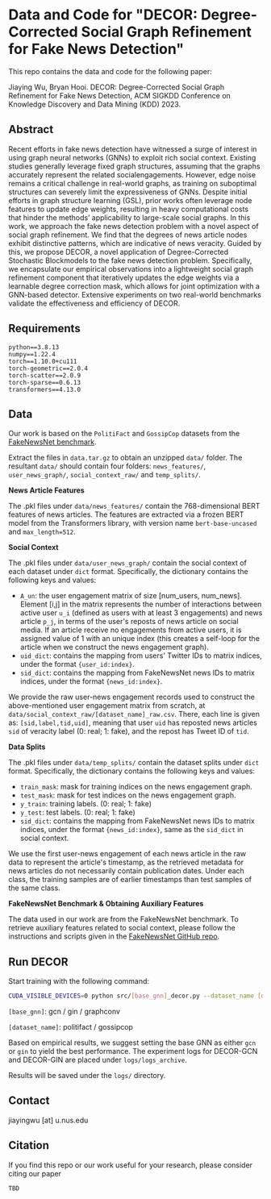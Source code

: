 # Data and Code for "DECOR: Degree-Corrected Social Graph Refinement for Fake News Detection"

This repo contains the data and code for the following paper: 

Jiaying Wu, Bryan Hooi. DECOR: Degree-Corrected Social Graph Refinement for Fake News Detection, ACM SIGKDD Conference on Knowledge Discovery and Data Mining (KDD) 2023. 

## Abstract

Recent efforts in fake news detection have witnessed a surge of interest in using graph neural networks (GNNs) to exploit rich social context. Existing studies generally leverage fixed graph structures, assuming that the graphs accurately represent the related socialengagements. However, edge noise remains a critical challenge in real-world graphs, as training on suboptimal structures can severely limit the expressiveness of GNNs. Despite initial efforts in graph structure learning (GSL), prior works often leverage node features to update edge weights, resulting in heavy computational costs that hinder the methods’ applicability to large-scale social graphs. In this work, we approach the fake news detection problem with a novel aspect of social graph refinement. We find that the degrees of news article nodes exhibit distinctive patterns, which are indicative of news veracity. Guided by this, we propose DECOR, a novel application of Degree-Corrected Stochastic Blockmodels to the fake news detection problem. Specifically, we encapsulate our empirical observations into a lightweight social graph refinement component that iteratively updates the edge weights via a learnable degree correction mask, which allows for joint optimization with a GNN-based detector. Extensive experiments on two real-world benchmarks validate the effectiveness and efficiency of DECOR.

## Requirements
```
python==3.8.13
numpy==1.22.4
torch==1.10.0+cu111
torch-geometric==2.0.4
torch-scatter==2.0.9
torch-sparse==0.6.13
transformers==4.13.0
```


## Data

Our work is based on the `PolitiFact` and `GossipCop` datasets from the [FakeNewsNet benchmark](https://github.com/KaiDMML/FakeNewsNet).

Extract the files in `data.tar.gz` to obtain an unzipped `data/` folder. The resultant `data/` should contain four folders: `news_features/`, `user_news_graph/`, `social_context_raw/` and `temp_splits/`. 

**News Article Features**

The .pkl files under `data/news_features/` contain the 768-dimensional BERT features of news articles. The features are extracted via a frozen BERT model from the Transformers library, with version name `bert-base-uncased` and `max_length=512`.

**Social Context**

The .pkl files under `data/user_news_graph/` contain the social context of each dataset under `dict` format. Specifically, the dictionary contains the following keys and values:

* `A_un`: the user engagement matrix of size [num_users, num_news]. Element [i,j] in the matrix represents the number of interactions between active user `u_i` (defined as users with at least 3 engagements) and news article `p_j`, in terms of the user's reposts of news article on social media. If an article receive no engagements from active users, it is assigned value of 1 with an unique index (this creates a self-loop for the article when we construct the news engagement graph). 
* `uid_dict`: contains the mapping from users' Twitter IDs to matrix indices, under the format `{user_id:index}`.
* `sid_dict`: contains the mapping from FakeNewsNet news IDs to matrix indices, under the format `{news_id:index}`.


We provide the raw user-news engagement records used to construct the above-mentioned user engagement matrix from scratch, at `data/social_context_raw/[dataset_name]_raw.csv`. There, each line is given as: `[sid,label,tid,uid]`, meaning that user `uid` has reposted news articles `sid` of veracity label (0: real; 1: fake), and the repost has Tweet ID of `tid`.


**Data Splits** 

The .pkl files under `data/temp_splits/` contain the dataset splits under `dict` format. Specifically, the dictionary contains the following keys and values:

* `train_mask`: mask for training indices on the news engagement graph.
* `test_mask`: mask for test indices on the news engagement graph.
* `y_train`: training labels. (0: real; 1: fake)
* `y_test`: test labels. (0: real; 1: fake)
* `sid_dict`: contains the mapping from FakeNewsNet news IDs to matrix indices, under the format `{news_id:index}`, same as the `sid_dict` in social context.

We use the first user-news engagement of each news article in the raw data to represent the article's timestamp, as the retrieved metadata for news articles do not necessarily contain publication dates. Under each class, the training samples are of earlier timestamps than test samples of the same class.

**FakeNewsNet Benchmark & Obtaining Auxiliary Features** 

The data used in our work are from the FakeNewsNet benchmark. To retrieve auxiliary features related to social context, please follow the instructions and scripts given in the [FakeNewsNet GitHub repo](https://github.com/KaiDMML/FakeNewsNet).

## Run DECOR

Start training with the following command:

```bash
CUDA_VISIBLE_DEVICES=0 python src/[base_gnn]_decor.py --dataset_name [dataset_name] 
```

`[base_gnn]`: gcn / gin / graphconv

`[dataset_name]`: politifact / gossipcop

Based on empirical results, we suggest setting the base GNN as either `gcn` or `gin` to yield the best performance. The experiment logs for DECOR-GCN and DECOR-GIN are placed under `logs/logs_archive`.

Results will be saved under the `logs/` directory. 

## Contact

jiayingwu [at] u.nus.edu

## Citation

If you find this repo or our work useful for your research, please consider citing our paper

```
TBD
```